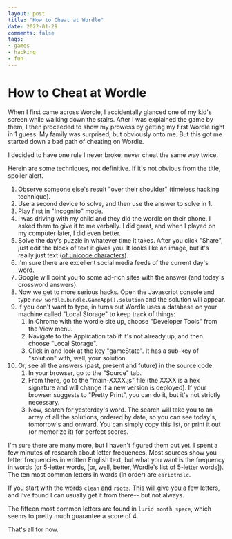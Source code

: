 ```yaml
---
layout: post
title: "How to Cheat at Wordle"
date: 2022-01-29
comments: false
tags:
- games
- hacking
- fun
---
```

# How to Cheat at Wordle

When I first came across Wordle, I accidentally glanced one of my kid's screen while walking down the stairs. After I was explained the game by them, I then proceeded to show my prowess by getting my first Wordle right in 1 guess. My family was surprised, but obviously onto me. But this got me started down a bad path of cheating on Wordle. 

I decided to have one rule I never broke: never cheat the same way twice.

Herein are some techniques, not definitive. If it's not obvious from the title, spoiler alert.

1. Observe someone else's result "over their shoulder" (timeless hacking technique).
2. Use a second device to solve, and then use the answer to solve in 1.
3. Play first in "Incognito" mode.
4. I was driving with my child and they did the wordle on their phone. I asked them to give it to me verbally. I did great, and when I played on my computer later, I did even better.
5. Solve the day's puzzle in whatever time it takes. After you click "Share", just edit the block of text it gives you. It looks like an image, but it's really just text ([of unicode characters](https://www.amp-what.com/unicode/search/large%20square)).
6. I'm sure there are excellent social media feeds of the current day's word.
6. Google will point you to some ad-rich sites with the answer (and today's crossword answers).
6. Now we get to more serious hacks. Open the Javascript console and type `new wordle.bundle.GameApp().solution` and the solution will appear.
7. If you don't want to type, in turns out Wordle uses a database on your machine called "Local Storage" to keep track of things:
   1. In Chrome with the wordle site up, choose "Developer Tools" from the View menu. 
   2. Navigate to the Application tab if it's not already up, and then choose "Local Storage". 
   3. Click in and look at the key "gameState". It has a sub-key of "solution" with, well, your solution.
8. Or, see all the answers (past, present and future) in the source code. 
   1. In your browser, go to the "Source" tab. 
   2. From there, go to the "main-XXXX.js" file (the XXXX is a hex signature and will change if a new version is deployed). If your browser suggests to "Pretty Print", you can do it, but it's not strictly necessary. 
   3. Now, search for yesterday's word. The search will take you to an array of all the solutions, ordered by date, so you can see today's, tomorrow's and onward. You can simply copy this list, or print it out (or memorize it) for perfect scores.

I'm sure there are many more, but I haven't figured them out yet. I spent a few minutes of research about letter frequences. Most sources show you letter frequencies in written English text, but what you want is the frequency in words (or 5-letter words, [or, well, better, Wordle's list of 5-letter words]).  The ten most common letters in words (in order) are `eariotnslc`.

If you start with the words `clean` and `riots`. This will give you a few letters, and I've found I can usually get it from there-- but not always. 

The fifteen most common letters are found in `lurid month space`, which seems to pretty much guarantee a score of 4.

That's all for now.